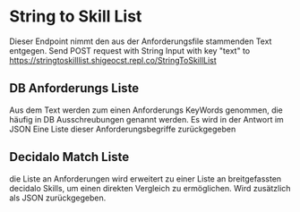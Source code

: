 # String to Skill List

Dieser Endpoint nimmt den aus der Anforderungsfile stammenden Text entgegen.
Send POST request with String Input with key "text" to https://stringtoskilllist.shigeocst.repl.co/StringToSkillList

## DB Anforderungs Liste

Aus dem Text werden zum einen Anforderungs KeyWords genommen, die häufig in DB Ausschreubungen genannt werden. Es wird in der Antwort im JSON Eine Liste dieser Anforderungsbegriffe zurückgegeben

## Decidalo Match Liste

die Liste an Anforderungen wird erweitert zu einer Liste an breitgefassten decidalo Skills, um einen direkten Vergleich zu ermöglichen. Wird zusätzlich als JSON zurückgegeben.